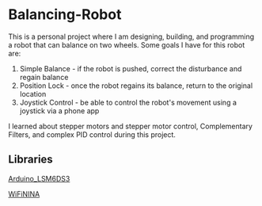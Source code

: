 # Balancing-Robot
This is a personal project where I am designing, building, and programming a robot that can balance on two wheels. Some goals I have for this robot are:
1. Simple Balance - if the robot is pushed, correct the disturbance and regain balance
2. Position Lock - once the robot regains its balance, return to the original location
3. Joystick Control - be able to control the robot's movement using a joystick via a phone app

I learned about stepper motors and stepper motor control, Complementary Filters, and complex PID control during this project.
## Libraries
[Arduino_LSM6DS3](https://reference.arduino.cc/reference/en/libraries/arduino_lsm6ds3/)

[WiFiNINA](https://www.arduino.cc/reference/en/libraries/wifinina/)
